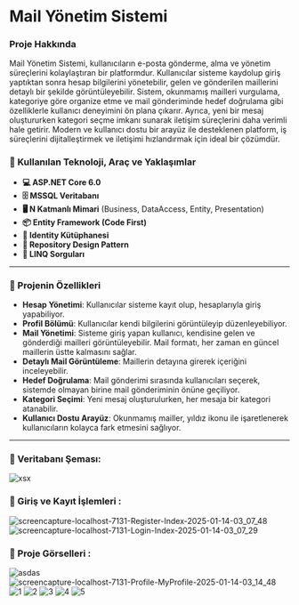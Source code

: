 # Mail Yönetim Sistemi

### Proje Hakkında
Mail Yönetim Sistemi, kullanıcıların e-posta gönderme, alma ve yönetim süreçlerini kolaylaştıran bir platformdur. Kullanıcılar sisteme kaydolup giriş yaptıktan sonra hesap bilgilerini yönetebilir, gelen ve gönderilen maillerini detaylı bir şekilde görüntüleyebilir. Sistem, okunmamış mailleri vurgulama, kategoriye göre organize etme ve mail gönderiminde hedef doğrulama gibi özelliklerle kullanıcı deneyimini ön plana çıkarır. Ayrıca, yeni bir mesaj oluştururken kategori seçme imkanı sunarak iletişim süreçlerini daha verimli hale getirir. Modern ve kullanıcı dostu bir arayüz ile desteklenen platform, iş süreçlerini dijitalleştirmek ve iletişimi hızlandırmak için ideal bir çözümdür.


### 🚀 Kullanılan Teknoloji, Araç ve Yaklaşımlar

- **💻 ASP.NET Core 6.0**
- **🗄️ MSSQL Veritabanı**
- **🖥️ N Katmanlı Mimari** (Business, DataAccess, Entity, Presentation)
- **📦 Entity Framework (Code First)**
- **🔑 Identity Kütüphanesi**
- **🍁 Repository Design Pattern**
- **🎀 LINQ Sorguları**

---

### 📌 Projenin Özellikleri

- **Hesap Yönetimi**: Kullanıcılar sisteme kayıt olup, hesaplarıyla giriş yapabiliyor.
- **Profil Bölümü**: Kullanıcılar kendi bilgilerini görüntüleyip düzenleyebiliyor.
- **Mail Yönetimi**: Sisteme giriş yapan kullanıcı, kendisine gelen ve gönderdiği mailleri görüntüleyebilir. Mail formatı, her zaman en güncel maillerin üstte kalmasını sağlar.
- **Detaylı Mail Görüntüleme**: Maillerin detayına girerek içeriğini inceleyebilir.
- **Hedef Doğrulama**: Mail gönderimi sırasında kullanıcıları seçerek, sistemde olmayan birine mail gönderiminin önüne geçiliyor.
- **Kategori Seçimi**: Yeni mesaj oluşturulurken, her mesaja bir kategori atanabilir.
- **Kullanıcı Dostu Arayüz**: Okunmamış mailler, yıldız ikonu ile işaretlenerek kullanıcıların kolayca fark etmesini sağlıyor.

---

### 🌟 Veritabanı Şeması:
![xsx](https://github.com/user-attachments/assets/b788e5eb-a414-4c61-994c-2690207b5652)

### 🌟 Giriş ve Kayıt İşlemleri :
![screencapture-localhost-7131-Register-Index-2025-01-14-03_07_48](https://github.com/user-attachments/assets/93407631-356b-4867-9c1d-d1293777e650)
![screencapture-localhost-7131-Login-Index-2025-01-14-03_07_29](https://github.com/user-attachments/assets/013738d6-7f9b-4b2e-bdbd-b579d87fa70a)

### 🌟 Proje Görselleri :
![asdas](https://github.com/user-attachments/assets/eb5b8e5a-5046-4e2b-bccb-eb886cd9424b)
![screencapture-localhost-7131-Profile-MyProfile-2025-01-14-03_14_48](https://github.com/user-attachments/assets/dd18be62-079f-4523-89cf-2ad210de1d12)
![1](https://github.com/user-attachments/assets/99031bc5-dd88-4625-a20a-5435c7076366)
![2](https://github.com/user-attachments/assets/18db1322-4937-4786-8458-8ac17943001f)
![3](https://github.com/user-attachments/assets/ddba4d1b-3271-4d45-b0a0-a59aa8f1f40f)
![4](https://github.com/user-attachments/assets/1aba889d-2235-4b9d-88b2-d13918e2054e)
![5](https://github.com/user-attachments/assets/c0ee4b01-6dc9-42e1-a74b-0babe5529b98)


